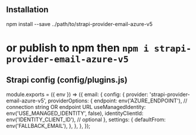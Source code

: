 ## Installation
npm install --save ../path/to/strapi-provider-email-azure-v5
# or publish to npm then `npm i strapi-provider-email-azure-v5`

## Strapi config (config/plugins.js)
module.exports = ({ env }) => ({
  email: {
    config: {
      provider: 'strapi-provider-email-azure-v5',
      providerOptions: {
        endpoint: env('AZURE_ENDPOINT'),  // connection string OR endpoint URL
        useManagedIdentity: env('USE_MANAGED_IDENTITY', false),
        identityClientId: env('IDENTITY_CLIENT_ID'), // optional
      },
      settings: {
        defaultFrom: env('FALLBACK_EMAIL'),
      },
    },
  },
});
